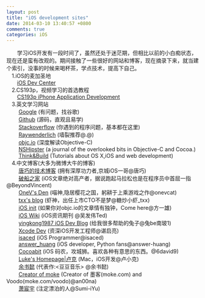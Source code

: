 ```yaml
---
layout: post
title: "iOS development sites"
date: 2014-03-10 13:40:57 +0800
comments: true
categories: iOS
---  
```


&emsp;&emsp;学习iOS开发有一段时间了，虽然还处于迷茫期，但相比以前的小白痴状态，现在还是蛮有改观的。期间接触了一些很好的网站和博客，现在摘录下来，就当建个索引，没事的时候来喝杯茶，学点技术，提高下自己。  
&emsp;1.iOS的麦加圣地  
&emsp;&emsp;[iOS Dev Center](https://developer.apple.com/devcenter/ios/index.action)  
&emsp;2.CS193p，视频学习的首选教程  
&emsp;&emsp;[CS193p iPhone Application Development](http://www.stanford.edu/class/cs193p/cgi-bin/drupal/)  
&emsp;3.英文学习网站  
&emsp;&emsp; [Google](http://www.google.com) (有问题，找谷歌)  
&emsp;&emsp; [Github](https://github.com)  (源码，直观且易学)  
&emsp;&emsp; [Stackoverflow](http://stackoverflow.com) (你遇到的程序问题，基本都在这里)       
&emsp;&emsp; [Raywenderlich](http://www.raywenderlich.com) (墙裂推荐@.@)  
&emsp;&emsp; [objc.io](http://www.objc.io) (深度解读Objective-C)  
&emsp;&emsp; [NSHipster](http://nshipster.com) (a journal of the overlooked bits in Objective-C and Cocoa.)  
&emsp;&emsp; [Think&Build](http://www.thinkandbuild.it) (Tutorials about OS X,iOS and web development)     
&emsp;4.中文博客(大多为微博大牛的博客)  
&emsp;&emsp; [唐巧的技术博客](http://blog.devtang.com) (拥有深厚功力者,京城iOS一哥@唐巧)  
&emsp;&emsp; [破船之家](http://beyondvincent.com) (iOS文章绝对高产者，据说跑起马拉松也是在程序员中首屈一指@BeyondVincent)  
&emsp;&emsp; [OneV's Den](http://onevcat.com) (喵神,隐居樱花之国，躬耕于上乘游戏之作@onevcat)  
&emsp;&emsp; [txx's blog](http://blog.t-xx.me) (虾神，出任上市CTO不是梦@糖炒小虾_txx)  
&emsp;&emsp; [iOS init](http://iosinit.com) (如果你对objc.io的文章情有独钟，Come here@方一雄)  
&emsp;&emsp; [iOS Wiki](http://www.ios-wiki.com) (iOS资讯期刊 @吴发伟Ted)  
&emsp;&emsp; [yingkong1987 iOS Dev Blog](http://yingkong1987.github.io) (给我很多帮助的兔子@兔be南玻1)  
&emsp;&emsp; [Xcode Dev](http://blog.xcodev.com) (资深iOS开发工程师@谌启亮)   
&emsp;&emsp; [isaced](http://www.isaced.com) (iOS Programmer@isaced)   
&emsp;&emsp; [answer_huang](http://answerhuang.duapp.com) (iOS developer, Python fans@answer-huang)   
&emsp;&emsp; [Cocoabit](http://blog.cocoabit.com) (iOS 码农，攻城狮。喜欢各种有意思的东西。@6david9)   
&emsp;&emsp; [Luke's Homepage|卢克](http://geeklu.com) (Mac，iOS开发@卢小克)  
&emsp;&emsp; [余书懿](http://blog.csdn.net/ysy441088327) (代表作:<豆豆音乐> @余书懿)  
&emsp;&emsp; [Creator of moke](http://wangling.me) (Creator of 墨客(moke.com) and Voodo(moke.com/voodo)@an00na)  
&emsp;&emsp; [萧宸宇](http://iiiyu.com) (注定漂泊的人@Sumi-iYu)  



